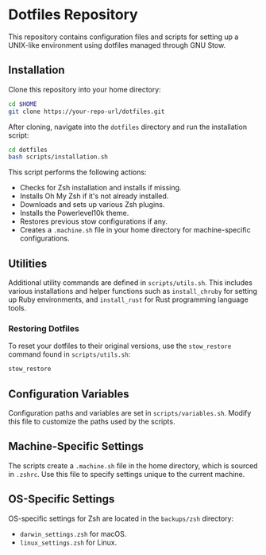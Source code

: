 # Dotfiles Repository

This repository contains configuration files and scripts for setting up a UNIX-like environment using dotfiles managed through GNU Stow.


## Installation

Clone this repository into your home directory:

```bash
cd $HOME
git clone https://your-repo-url/dotfiles.git
```

After cloning, navigate into the `dotfiles` directory and run the installation script:

```bash
cd dotfiles
bash scripts/installation.sh
```

This script performs the following actions:

- Checks for Zsh installation and installs if missing.
- Installs Oh My Zsh if it's not already installed.
- Downloads and sets up various Zsh plugins.
- Installs the Powerlevel10k theme.
- Restores previous stow configurations if any.
- Creates a `.machine.sh` file in your home directory for machine-specific configurations.

## Utilities

Additional utility commands are defined in `scripts/utils.sh`. This includes various installations and helper functions such as `install_chruby` for setting up Ruby environments, and `install_rust` for Rust programming language tools.

### Restoring Dotfiles

To reset your dotfiles to their original versions, use the `stow_restore` command found in `scripts/utils.sh`:

```bash
stow_restore
```

## Configuration Variables

Configuration paths and variables are set in `scripts/variables.sh`. Modify this file to customize the paths used by the scripts.

## Machine-Specific Settings

The scripts create a `.machine.sh` file in the home directory, which is sourced in `.zshrc`. Use this file to specify settings unique to the current machine.

## OS-Specific Settings

OS-specific settings for Zsh are located in the `backups/zsh` directory:

- `darwin_settings.zsh` for macOS.
- `linux_settings.zsh` for Linux.

